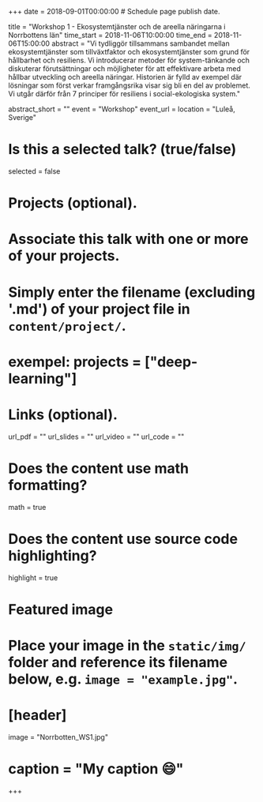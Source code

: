 +++
date = 2018-09-01T00:00:00  # Schedule page publish date.

title = "Workshop 1 - Ekosystemtjänster och de areella näringarna i Norrbottens län"
time_start = 2018-11-06T10:00:00
time_end = 2018-11-06T15:00:00
abstract = "Vi tydliggör tillsammans sambandet mellan ekosystemtjänster som tillväxtfaktor och ekosystemtjänster som grund för hållbarhet och resiliens. Vi introducerar metoder för system-tänkande och diskuterar förutsättningar och möjligheter för att effektivare arbeta med hållbar utveckling och areella näringar. Historien är fylld av exempel där lösningar som först verkar framgångsrika visar sig bli en del av problemet. Vi utgår därför från 7 principer för resiliens i social-ekologiska system."

abstract_short = ""
event = "Workshop"
event_url = 
location = "Luleå, Sverige"

# Is this a selected talk? (true/false)
selected = false

# Projects (optional).
#   Associate this talk with one or more of your projects.
#   Simply enter the filename (excluding '.md') of your project file in `content/project/`.
# exempel:  projects = ["deep-learning"]

# Links (optional).
url_pdf = ""
url_slides = ""
url_video = ""
url_code = ""

# Does the content use math formatting?
math = true

# Does the content use source code highlighting?
highlight = true

# Featured image
# Place your image in the `static/img/` folder and reference its filename below, e.g. `image = "example.jpg"`.
# [header]
image = "Norrbotten_WS1.jpg"
# caption = "My caption :smile:"

+++
